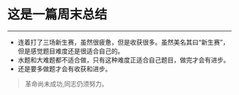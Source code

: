 # 这是一篇周末总结
----
- 连着打了三场新生赛，虽然很疲惫，但是收获很多。虽然美名其曰“新生赛”，但是感觉题目难度还是很适合自己的。
- 水题和大难题都不适合做，只有这种难度正适合自己题目，做完才会有进步。
- 还是要多做题才会有收获和进步。

>革命尚未成功,同志仍须努力。
